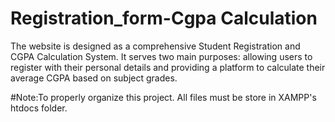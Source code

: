 # Registration_form-Cgpa Calculation
The website is designed as a comprehensive Student Registration and CGPA Calculation System. It serves two main purposes: allowing users to register with their personal details and providing a platform to calculate their average CGPA based on subject grades.

#Note:To properly organize this project. All files must be  store  in XAMPP's htdocs folder.
